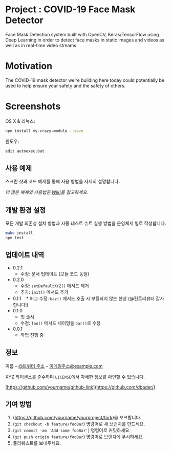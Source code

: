 # Project : COVID-19 Face Mask Detector
Face Mask Detection system built with OpenCV, Keras/TensorFlow using Deep Learning in order to detect face masks in static images and videos as well as in real-time video streams

# Motivation
The COVID-19 mask detector we’re building here today could potentially be used to help ensure your safety and the safety of others.

# Screenshots


OS X & 리눅스:

```sh
npm install my-crazy-module --save
```

윈도우:

```sh
edit autoexec.bat
```

## 사용 예제

스크린 샷과 코드 예제를 통해 사용 방법을 자세히 설명합니다.

_더 많은 예제와 사용법은 [Wiki][wiki]를 참고하세요._

## 개발 환경 설정

모든 개발 의존성 설치 방법과 자동 테스트 슈트 실행 방법을 운영체제 별로 작성합니다.

```sh
make install
npm test
```

## 업데이트 내역

* 0.2.1
    * 수정: 문서 업데이트 (모듈 코드 동일)
* 0.2.0
    * 수정: `setDefaultXYZ()` 메서드 제거
    * 추가: `init()` 메서드 추가
* 0.1.1
    * 버그 수정: `baz()` 메서드 호출 시 부팅되지 않는 현상 (@컨트리뷰터 감사합니다!)
* 0.1.0
    * 첫 출시
    * 수정: `foo()` 메서드 네이밍을 `bar()`로 수정
* 0.0.1
    * 작업 진행 중

## 정보

이름 – [@트위터 주소](https://twitter.com/dbader_org) – 이메일주소@example.com

XYZ 라이센스를 준수하며 ``LICENSE``에서 자세한 정보를 확인할 수 있습니다.

[https://github.com/yourname/github-link](https://github.com/dbader/)

## 기여 방법

1. (<https://github.com/yourname/yourproject/fork>)을 포크합니다.
2. (`git checkout -b feature/fooBar`) 명령어로 새 브랜치를 만드세요.
3. (`git commit -am 'Add some fooBar'`) 명령어로 커밋하세요.
4. (`git push origin feature/fooBar`) 명령어로 브랜치에 푸시하세요. 
5. 풀리퀘스트를 보내주세요.

<!-- Markdown link & img dfn's -->
[npm-image]: https://img.shields.io/npm/v/datadog-metrics.svg?style=flat-square
[npm-url]: https://npmjs.org/package/datadog-metrics
[npm-downloads]: https://img.shields.io/npm/dm/datadog-metrics.svg?style=flat-square
[travis-image]: https://img.shields.io/travis/dbader/node-datadog-metrics/master.svg?style=flat-square
[travis-url]: https://travis-ci.org/dbader/node-datadog-metrics
[wiki]: https://github.com/yourname/yourproject/wiki
